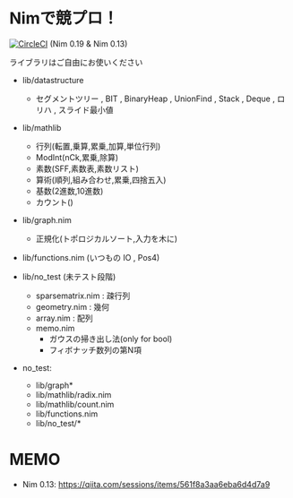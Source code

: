 
# Nimで競プロ！

[![CircleCI](https://circleci.com/gh/Muratam/yukicoder-nim/tree/master.svg?style=svg)](https://circleci.com/gh/Muratam/yukicoder-nim/tree/master) (Nim 0.19 & Nim 0.13)

ライブラリはご自由にお使いください

- lib/datastructure
  - セグメントツリー , BIT , BinaryHeap , UnionFind , Stack , Deque , ロリハ , スライド最小値
- lib/mathlib
  - 行列(転置,乗算,累乗,加算,単位行列)
  - ModInt(nCk,累乗,除算)
  - 素数(SFF,素数表,素数リスト)
  - 算術(順列,組み合わせ,累乗,四捨五入)
  - 基数(2進数,10進数)
  - カウント()
- lib/graph.nim
  - 正規化(トポロジカルソート,入力を木に)
- lib/functions.nim (いつもの IO , Pos4)
- lib/no_test (未テスト段階)
  - sparsematrix.nim : 疎行列
  - geometry.nim : 幾何
  - array.nim : 配列
  - memo.nim
    - ガウスの掃き出し法(only for bool)
    - フィボナッチ数列の第N項

- no_test:
  - lib/graph*
  - lib/mathlib/radix.nim
  - lib/mathlib/count.nim
  - lib/functions.nim
  - lib/no_test/*

# MEMO
- Nim 0.13: https://qiita.com/sessions/items/561f8a3aa6eba6d4d7a9
